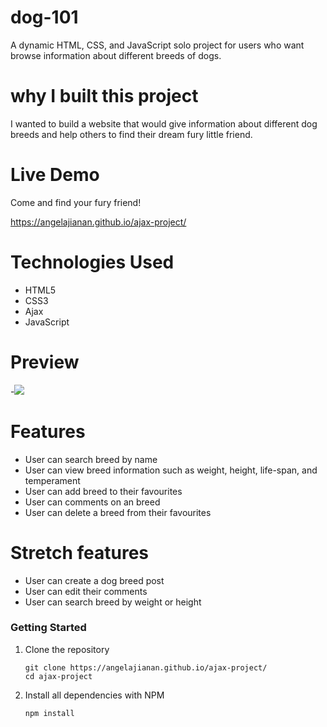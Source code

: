 # dog-101

A dynamic HTML, CSS, and JavaScript solo project for users who want browse information about different breeds of dogs.

# why I built this project

I wanted to build a website that would give information about different dog breeds and help others to find their dream fury little friend.

# Live Demo

Come and find your fury friend!

https://angelajianan.github.io/ajax-project/

# Technologies Used

- HTML5
- CSS3
- Ajax
- JavaScript

# Preview 
-![](https://media.giphy.com/media/61o62oZkzDrgB5zpsq/giphy.gif)


# Features

- User can search breed by name
- User can view breed information such as weight, height, life-span, and temperament
- User can add breed to their favourites
- User can comments on an breed
- User can delete a breed from their favourites

# Stretch features

- User can create a dog breed post
- User can edit their comments
- User can search breed by weight or height

### Getting Started

1. Clone the repository
    ```shell
    git clone https://angelajianan.github.io/ajax-project/
    cd ajax-project
    ```
3. Install all dependencies with NPM
    ```shell
    npm install

